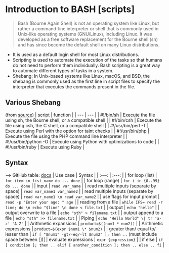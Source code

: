 # Introduction to BASH [scripts]

> Bash (Bourne Again Shell) is not an operating system like Linux, but rather a command-line interpreter or shell that is commonly used in Unix-like operating systems (GNU/Linux), including Linux. It was developed as a free software replacement for the Bourne shell (sh) and has since become the default shell on many Linux distributions.
- It is used as a default login shell for most Linux distributions.
- Scripting is used to automate the execution of the tasks so that humans do not need to perform them individually. Bash scripting is a great way to automate different types of tasks in a system.
- Shebang: In Unix-based systems like Linux, macOS, and BSD, the shebang is commonly used as the first line in script files to specify the interpreter that executes the commands present in the file.

## Various Shebang

(from [source](https://stackoverflow.com/questions/13872048/bash-script-what-does-bin-bash-mean))
| script | function |
| --- | --- |
| #!/bin/sh | Execute the file using sh, the Bourne shell, or a compatible shell |
| #!/bin/csh | Execute the file using csh, the C shell, or a compatible shell |
| #!/usr/bin/perl -T | Execute using Perl with the option for taint checks |
| #!/usr/bin/php | Execute the file using the PHP command line interpreter |
| #!/usr/bin/python -O | Execute using Python with optimizations to code |
| #!/usr/bin/ruby | Execute using Ruby |

## Syntax

--> GitHub table: [docs](https://docs.github.com/en/get-started/writing-on-github/working-with-advanced-formatting/organizing-information-with-tables)
| Use case | Syntax |
| :---: | :---: |
| for loop (list) | `for item in list_name do ... done` |
| for loop (range) | `for i in {0..99} do ... done` |
| input | `read var_name` |
| read multiple inputs (separate by space) | `read var_name1 var_name2` |
| read multiple inputs (separate by space) | `read var_name1 \n read var_name2` |
| use flags for input prompt | `read -p "Enter your age: " age` |
| reading from a file | `while IFS= read -r line; do \n echo "$line" \n done < file.txt` |
| output | `echo "hello"` |
| output overwrite to a file | `echo "sth" > filename.txt` |
| output append to a file | `echo "sth" >> filename.txt` |
| Piping | `echo "Hello World" \| tr 'a-z' 'A-Z'` |
| Arithmetic expansions | `product=$((num1 * num2))` |
| Arithmetic expressions | `product=$(expr $num1 \* $num2)` |
| greater than/ equal to/ lesser than | `if [ "$num1" -gt/-eq/-lt $num2" ]; then ..` (must include space between [])|
| evaluate expressions | `expr {expression}` |
| if else | ```if [ condition ]; then .. elif [ another_condition ]; then .. else .. fi``` |
